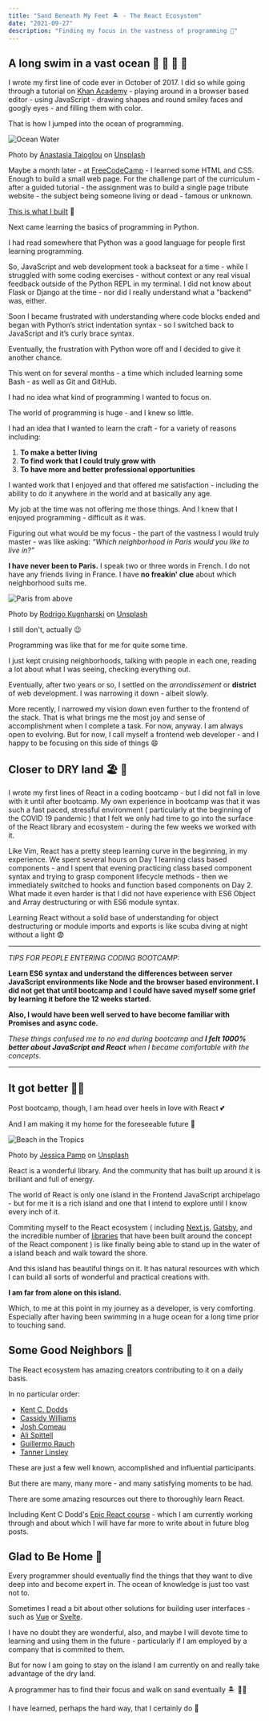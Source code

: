 ```yaml
---
title: "Sand Beneath My Feet 🏝️ - The React Ecosystem"
date: "2021-09-27"
description: "Finding my focus in the vastness of programming 🌠"
---
```


## A long swim in a vast ocean 🌊 🐚 🦈 🦑

I wrote my first line of code ever in October of 2017. I did so while going through a tutorial on [Khan Academy](https://www.khanacademy.org/) - playing around in a browser based editor - using JavaScript - drawing shapes and round smiley faces and googly eyes - and filling them with color.

That is how I jumped into the ocean of programming.

![Ocean Water](./anastasia-taioglou-unsplash.jpg)

Photo by <a href="https://unsplash.com/@thenata?utm_source=unsplash&utm_medium=referral&utm_content=creditCopyText">Anastasia Taioglou</a> on <a href="https://unsplash.com/s/photos/ocean?utm_source=unsplash&utm_medium=referral&utm_content=creditCopyText">Unsplash</a>

Maybe a month later - at [FreeCodeCamp](https://www.freecodecamp.org/) - I learned some HTML and CSS. Enough to build a small web page. For the challenge part of the curriculum - after a guided tutorial - the assignment was to build a single page tribute website - the subject being someone living or dead - famous or unknown.

[This is what I built](https://papadavis47.github.io/my_sandbox/) 🤭

Next came learning the basics of programming in Python.

I had read somewhere that Python was a good language for people first learning programming.

So, JavaScript and web development took a backseat for a time - while I struggled with some coding exercises - without context or any real visual feedback outside of the Python REPL in my terminal. I did not know about Flask or Django at the time - nor did I really understand what a "backend" was, either.

Soon I became frustrated with understanding where code blocks ended and began with Python’s strict indentation syntax - so I switched back to JavaScript and it’s curly brace syntax.

Eventually, the frustration with Python wore off and I decided to give it another chance.

This went on for several months - a time which included learning some Bash - as well as Git and GitHub.

I had no idea what kind of programming I wanted to focus on.

The world of programming is huge - and I knew so little.

I had an idea that I wanted to learn the craft - for a variety of reasons including:

1. **To make a better living**
2. **To find work that I could truly grow with**
3. **To have more and better professional opportunities**

I wanted work that I enjoyed and that offered me satisfaction - including the ability to do it anywhere in the world and at basically any age.

My job at the time was not offering me those things. And I knew that I enjoyed programming - difficult as it was.

Figuring out what would be my focus - the part of the vastness I would truly master - was like asking: _“Which neighborhood in Paris would you like to live in?”_

**I have never been to Paris.** I speak two or three words in French. I do not have any friends living in France. I have **no freakin' clue** about which neighborhood suits me.

![Paris from above](./rodrigo-kugnharski-unsplash.jpg)

Photo by <a href="https://unsplash.com/@kugnharski?utm_source=unsplash&utm_medium=referral&utm_content=creditCopyText">Rodrigo Kugnharski</a> on <a href="https://unsplash.com/s/photos/paris?utm_source=unsplash&utm_medium=referral&utm_content=creditCopyText">Unsplash</a>

I still don't, actually 😉

Programming was like that for me for quite some time.

I just kept cruising neighborhoods, talking with people in each one, reading a lot about what I was seeing, checking everything out.

Eventually, after two years or so, I settled on the _arrondissement_ or **district** of web development. I was narrowing it down - albeit slowly.

More recently, I narrowed my vision down even further to the frontend of the stack. That is what brings me the most joy and sense of accomplishment when I complete a task. For now, anyway. I am always open to evolving. But for now, I call myself a frontend web developer - and I happy to be focusing on this side of things 😄

## Closer to DRY land 🏖 🙏

I wrote my first lines of React in a coding bootcamp - but I did not fall in love with it until after bootcamp. My own experience in bootcamp was that it was such a fast paced, stressful environment ( particularly at the beginning of the COVID 19 pandemic ) that I felt we only had time to go into the surface of the React library and ecosystem - during the few weeks we worked with it.

Like Vim, React has a pretty steep learning curve in the beginning, in my experience. We spent several hours on Day 1 learning class based components - and I spent that evening practicing class based component syntax and trying to grasp component lifecycle methods - then we immediately switched to hooks and function based components on Day 2. What made it even harder is that I did not have experience with ES6 Object and Array destructuring or with ES6 module syntax.

Learning React without a solid base of understanding for object destructuring or module imports and exports is like scuba diving at night without a light 😨

---

_TIPS FOR PEOPLE ENTERING CODING BOOTCAMP:_

**Learn ES6 syntax and understand the differences between server JavaScript environments like Node and the browser based environment. I did not get that until bootcamp and I could have saved myself some grief by learning it before the 12 weeks started.**

**Also, I would have been well served to have become familiar with Promises and async code.**

_These things confused me to no end during bootcamp and **I felt 1000% better about JavaScript and React** when I became comfortable with the concepts._

---

## It got better 🤟🏼

Post bootcamp, though, I am head over heels in love with React 💕

And I am making it my home for the foreseeable future 🏡

![Beach in the Tropics](./jessica-pamp-unsplash.jpg)

Photo by <a href="https://unsplash.com/@yessijes?utm_source=unsplash&utm_medium=referral&utm_content=creditCopyText">Jessica Pamp</a> on <a href="https://unsplash.com/s/photos/beach?utm_source=unsplash&utm_medium=referral&utm_content=creditCopyText">Unsplash</a>

React is a wonderful library. And the community that has built up around it is brilliant and full of energy.

The world of React is only one island in the Frontend JavaScript archipelago - but for me it is a rich island and one that I intend to explore until I know every inch of it.

Commiting myself to the React ecosystem ( including [Next.js](https://nextjs.org), [Gatsby](https://www.gatsbyjs.com/), and the incredible number of [libraries](https://github.com/enaqx/awesome-react) that have been built around the concept of the React component ) is like finally being able to stand up in the water of a island beach and walk toward the shore.

And this island has beautiful things on it. It has natural resources with which I can build all sorts of wonderful and practical creations with.

**I am far from alone on this island.**

Which, to me at this point in my journey as a developer, is very comforting. Especially after having been swimming in a huge ocean for a long time prior to touching sand.

## Some Good Neighbors 🎉

The React ecosystem has amazing creators contributing to it on a daily basis.

In no particular order:

- [Kent C. Dodds](https://kentcdodds.com/)
- [Cassidy Williams](https://twitter.com/cassidoo)
- [Josh Comeau](https://www.joshwcomeau.com/)
- [Ali Spittell](https://welearncode.com/)
- [Guillermo Rauch](https://rauchg.com/)
- [Tanner Linsley](https://github.com/tannerlinsley)

These are just a few well known, accomplished and influential participants.

But there are many, many more - and many satisfying moments to be had.

There are some amazing resources out there to thoroughly learn React.

Including Kent C Dodd's [Epic React course](https://epicreact.dev) - which I am currently working through and about which I will have far more to write about in future blog posts.

## Glad to Be Home 🙏

Every programmer should eventually find the things that they want to dive deep into and become expert in. The ocean of knowledge is just too vast not to.

Sometimes I read a bit about other solutions for building user interfaces - such as [Vue](https://vuejs.org/) or [Svelte](https://svelte.dev/).

I have no doubt they are wonderful, also, and maybe I will devote time to learning and using them in the future - particularly if I am employed by a company that is commited to them.

But for now I am going to stay on the island I am currently on and really take advantage of the dry land.

A programmer has to find their focus and walk on sand eventually 🏝️ 🚶🏼

I have learned, perhaps the hard way, that I certainly do 🙂

